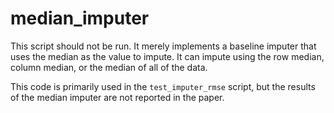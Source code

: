 # median_imputer
This script should not be run. It merely implements a baseline imputer that uses the median as the value to impute. It can impute using the row median, column median, or the median of all of the data.

This code is primarily used in the `test_imputer_rmse` script, but the results of the median imputer are not reported in the paper.